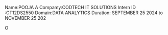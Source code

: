 Name:POOJA A
Compamy:CODTECH IT SOLUTIONS
Intern ID :CT12DS2550
Domain:DATA ANALYTICS
Duration: SEPTEMBER 25 2024 to NOVEMBER 25 202


O
